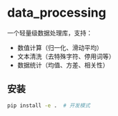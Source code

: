 # data_processing 



一个轻量级数据处理库，支持： 

- 数值计算（归一化、滑动平均） 
- 文本清洗（去特殊字符、停用词等）  
- 数据统计（均值、方差、相关性）



## 安装 

```bash
pip install -e .  # 开发模式
```

